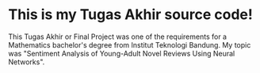 # This is my Tugas Akhir source code!

This Tugas Akhir or Final Project was one of the requirements for a Mathematics bachelor's degree from Institut Teknologi Bandung.
My topic was "Sentiment Analysis of Young-Adult Novel Reviews Using Neural Networks".
